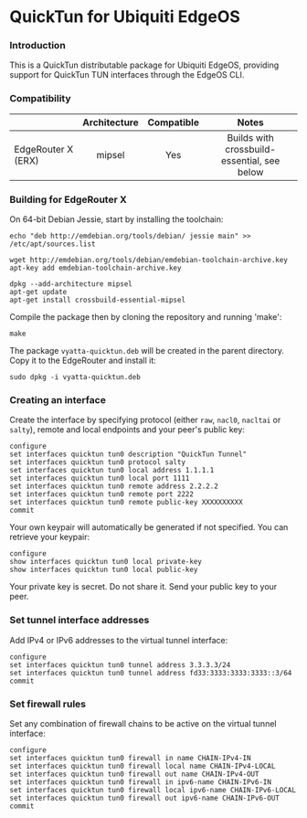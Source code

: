 # QuickTun for Ubiquiti EdgeOS

### Introduction

This is a QuickTun distributable package for Ubiquiti EdgeOS, providing support for QuickTun TUN interfaces through the EdgeOS CLI. 

### Compatibility

|                       | Architecture | Compatible |                      Notes                     |
|-----------------------|:------------:|:----------:|:----------------------------------------------:|
|    EdgeRouter X (ERX) |    mipsel    |     Yes    | Builds with crossbuild-essential, see below    |

### Building for EdgeRouter X

On 64-bit Debian Jessie, start by installing the toolchain:
```
echo "deb http://emdebian.org/tools/debian/ jessie main" >> /etc/apt/sources.list

wget http://emdebian.org/tools/debian/emdebian-toolchain-archive.key
apt-key add emdebian-toolchain-archive.key

dpkg --add-architecture mipsel
apt-get update
apt-get install crossbuild-essential-mipsel
```
Compile the package then by cloning the repository and running 'make':
```
make
```
The package `vyatta-quicktun.deb` will be created in the parent directory. Copy it to the EdgeRouter and install it:
```
sudo dpkg -i vyatta-quicktun.deb
```

### Creating an interface

Create the interface by specifying protocol (either `raw`, `nacl0`, `nacltai` or `salty`), remote and local endpoints and your peer's public key:
```
configure
set interfaces quicktun tun0 description "QuickTun Tunnel"
set interfaces quicktun tun0 protocol salty
set interfaces quicktun tun0 local address 1.1.1.1
set interfaces quicktun tun0 local port 1111
set interfaces quicktun tun0 remote address 2.2.2.2
set interfaces quicktun tun0 remote port 2222
set interfaces quicktun tun0 remote public-key XXXXXXXXXX
commit
```
Your own keypair will automatically be generated if not specified. You can retrieve your keypair:
```
configure
show interfaces quicktun tun0 local private-key
show interfaces quicktun tun0 local public-key
```
Your private key is secret. Do not share it. Send your public key to your peer.

### Set tunnel interface addresses

Add IPv4 or IPv6 addresses to the virtual tunnel interface:
```
configure
set interfaces quicktun tun0 tunnel address 3.3.3.3/24
set interfaces quicktun tun0 tunnel address fd33:3333:3333:3333::3/64
commit
```

### Set firewall rules

Set any combination of firewall chains to be active on the virtual tunnel interface:
```
configure
set interfaces quicktun tun0 firewall in name CHAIN-IPv4-IN
set interfaces quicktun tun0 firewall local name CHAIN-IPv4-LOCAL
set interfaces quicktun tun0 firewall out name CHAIN-IPv4-OUT
set interfaces quicktun tun0 firewall in ipv6-name CHAIN-IPv6-IN
set interfaces quicktun tun0 firewall local ipv6-name CHAIN-IPv6-LOCAL
set interfaces quicktun tun0 firewall out ipv6-name CHAIN-IPv6-OUT
commit
```
